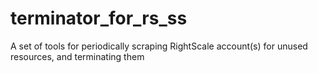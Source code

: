 # terminator_for_rs_ss
A set of tools for periodically scraping RightScale account(s) for unused resources, and terminating them
